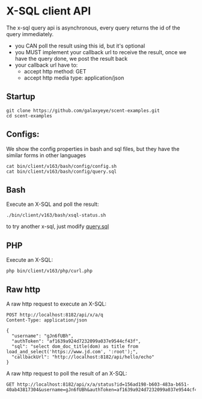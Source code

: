 # X-SQL client API

The x-sql query api is asynchronous, every query returns the id of the query immediately.

* you CAN poll the result using this id, but it's optional
* you MUST implement your callback url to receive the result, once we have the query done, we post the result back
* your callback url have to:
  * accept http method: GET
  * accept http media type: application/json

## Startup

    git clone https://github.com/galaxyeye/scent-examples.git
    cd scent-examples

## Configs:
We show the config properties in bash and sql files, but they have the similar forms in other languages

    cat bin/client/v163/bash/config/config.sh
    cat bin/client/v163/bash/config/query.sql

## Bash

Execute an X-SQL and poll the result:

    ./bin/client/v163/bash/xsql-status.sh
    
to try another x-sql, just modify [query.sql](bin/client/v163/bash/config/query.sql)

## PHP

Execute an X-SQL:

    php bin/client/v163/php/curl.php

## Raw http
A raw http request to execute an X-SQL:

    POST http://localhost:8182/api/x/a/q
    Content-Type: application/json
    
    {
      "username": "gJn6fUBh",
      "authToken": "af1639a924d7232099a037e9544cf43f",
      "sql": "select dom_doc_title(dom) as title from load_and_select('https://www.jd.com', ':root');",
      "callbackUrl": "http://localhost:8182/api/hello/echo"
    }
    
A raw http request to poll the result of an X-SQL:

    GET http://localhost:8182/api/x/a/status?id=156ad198-b603-483a-b651-40ab43817304&username=gJn6fUBh&authToken=af1639a924d7232099a037e9544cf43f
